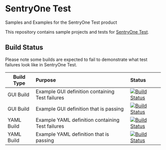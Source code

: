# SentryOne Test
Samples and Examples for the SentryOne Test product

This repository contains sample projects and tests for [SentryOne Test](https://www.sentryone.com/products/sentryone-test).

## Build Status
Please note some builds are expected to fail to demonstrate what test failures look like in SentryOne Test.

| Build Type  |      Purpose      |  Status |
|----------|:-------------|:------|
| GUI Build  | Example GUI definition containing Test failures | [![Build Status](https://dev.azure.com/sentryone-demo/SentryOneTest-Samples/_apis/build/status/SentryOneTest-Samples-CI?branchName=master)](https://dev.azure.com/sentryone-demo/SentryOneTest-Samples/_build/latest?definitionId=1&branchName=master) |
| GUI Build  | Example GUI definition that is passing | [![Build Status](https://dev.azure.com/sentryone-demo/SentryOneTest-Samples/_apis/build/status/SentryOneTest-Samples-CI-no-failures?branchName=master)](https://dev.azure.com/sentryone-demo/SentryOneTest-Samples/_build/latest?definitionId=4&branchName=master) |
| YAML Build | Example YAML definition containing Test failures | [![Build Status](https://dev.azure.com/sentryone-demo/SentryOneTest-Samples/_apis/build/status/sentryone.sentryone-test-yaml?branchName=master)](https://dev.azure.com/sentryone-demo/SentryOneTest-Samples/_build/latest?definitionId=2&branchName=master) |
| YAML Build | Example YAML definition that is passing | [![Build Status](https://dev.azure.com/sentryone-demo/SentryOneTest-Samples/_apis/build/status/sentryone.sentryone-test-yaml-passing?branchName=master)](https://dev.azure.com/sentryone-demo/SentryOneTest-Samples/_build/latest?definitionId=3&branchName=master) |